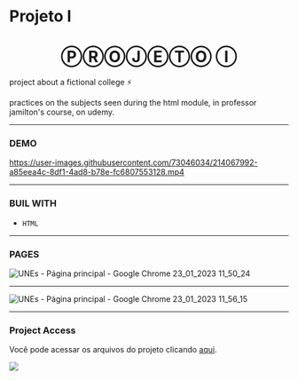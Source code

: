 # Projeto I
<h1 align="center">ⓅⓇⓄⒿⒺⓉⓄ Ⓘ </h1>

project about a fictional college ⚡

practices on the subjects seen during the html module, in professor jamilton's course, on udemy.

---

<h3 align="letf"> DEMO </h3>

https://user-images.githubusercontent.com/73046034/214067992-a85eea4c-8df1-4ad8-b78e-fc6807553128.mp4



---

<h3 align="letf"> BUIL WITH </h3>

- `HTML`



---

<h3 align="letf"> PAGES </h3>


![UNEs - Página principal - Google Chrome 23_01_2023 11_50_24](https://user-images.githubusercontent.com/73046034/214069986-ed1c8feb-c161-4e1b-81c6-24d52e785c45.png)

------------------------------------------------------------------------------------------------------------------------------------------------------------------------

![UNEs - Página principal - Google Chrome 23_01_2023 11_56_15](https://user-images.githubusercontent.com/73046034/214071526-d48cf717-067f-496c-b786-f5fbfa47090f.png)

---

<h3 align="letf"> Project Access </h3>

Você pode acessar os arquivos do projeto clicando [aqui](https://github.com/eloisaferreiras/Projeto-I-).

<p align="left">
<img src="[http://img.shields.io/static/v1?label=STATUS&message=CONCLUIDO&color=GREEN&style=for-the-badge](http://img.shields.io/static/v1?label=STATUS&message=CONCLUIDO&color=GREEN&style=for-the-badge)"/>
</p>
